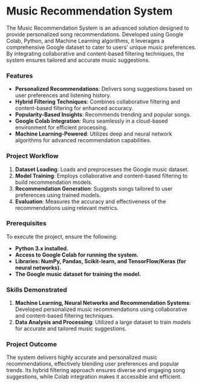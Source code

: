 # Music Recommendation System

The Music Recommendation System is an advanced solution designed to provide personalized song recommendations. Developed using Google Colab, Python, and Machine Learning algorithms, it leverages a comprehensive Google dataset to cater to users' unique music preferences. By integrating collaborative and content-based filtering techniques, the system ensures tailored and accurate music suggestions.  

### **Features**  
- **Personalized Recommendations**: Delivers song suggestions based on user preferences and listening history.  
- **Hybrid Filtering Techniques**: Combines collaborative filtering and content-based filtering for enhanced accuracy.  
- **Popularity-Based Insights**: Recommends trending and popular songs.  
- **Google Colab Integration**: Runs seamlessly in a cloud-based environment for efficient processing.  
- **Machine Learning-Powered**: Utilizes deep and neural network algorithms for advanced recommendation capabilities.  

### **Project Workflow**  
1. **Dataset Loading**: Loads and preprocesses the Google music dataset.  
2. **Model Training**: Employs collaborative and content-based filtering to build recommendation models.  
3. **Recommendation Generation**: Suggests songs tailored to user preferences using trained models.  
4. **Evaluation**: Measures the accuracy and effectiveness of the recommendations using relevant metrics.  

### **Prerequisites**  
To execute the project, ensure the following:  
- **Python 3.x installed.** 
- **Access to Google Colab for running the system.**
- **Libraries: NumPy, Pandas, Scikit-learn, and TensorFlow/Keras (for neural networks).**  
- **The Google music dataset for training the model.**

### **Skills Demonstrated**  
1. **Machine Learning, Neural Networks and Recommendation Systems**: Developed personalized music recommendations using collaborative and content-based filtering techniques.  
2. **Data Analysis and Processing**: Utilized a large dataset to train models for accurate and tailored music suggestions.   

### **Project Outcome**  
The system delivers highly accurate and personalized music recommendations, effectively blending user preferences and popular trends. Its hybrid filtering approach ensures diverse and engaging song suggestions, while Colab integration makes it accessible and efficient.

